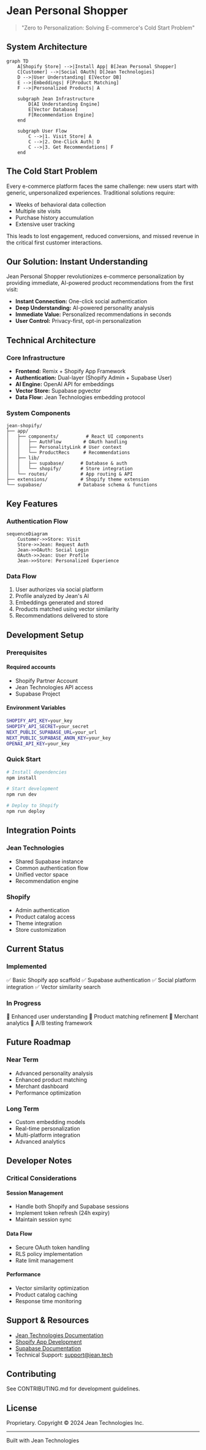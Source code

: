 # Jean Personal Shopper

> "Zero to Personalization: Solving E-commerce's Cold Start Problem"

## System Architecture

```mermaid
graph TD
    A[Shopify Store] -->|Install App| B[Jean Personal Shopper]
    C[Customer] -->|Social OAuth| D[Jean Technologies]
    D -->|User Understanding| E[Vector DB]
    E -->|Embeddings| F[Product Matching]
    F -->|Personalized Products| A
    
    subgraph Jean Infrastructure
        D[AI Understanding Engine]
        E[Vector Database]
        F[Recommendation Engine]
    end

    subgraph User Flow
        C -->|1. Visit Store| A
        C -->|2. One-Click Auth| D
        C -->|3. Get Recommendations| F
    end
```

## The Cold Start Problem

Every e-commerce platform faces the same challenge: new users start with generic, unpersonalized experiences. Traditional solutions require:

- Weeks of behavioral data collection
- Multiple site visits
- Purchase history accumulation
- Extensive user tracking

This leads to lost engagement, reduced conversions, and missed revenue in the critical first customer interactions.

## Our Solution: Instant Understanding

Jean Personal Shopper revolutionizes e-commerce personalization by providing immediate, AI-powered product recommendations from the first visit:

- **Instant Connection:** One-click social authentication
- **Deep Understanding:** AI-powered personality analysis
- **Immediate Value:** Personalized recommendations in seconds
- **User Control:** Privacy-first, opt-in personalization

## Technical Architecture

### Core Infrastructure

- **Frontend:** Remix + Shopify App Framework
- **Authentication:** Dual-layer (Shopify Admin + Supabase User)
- **AI Engine:** OpenAI API for embeddings
- **Vector Store:** Supabase pgvector
- **Data Flow:** Jean Technologies embedding protocol

### System Components

```
jean-shopify/
├── app/
│   ├── components/          # React UI components
│   │   ├── AuthFlow        # OAuth handling
│   │   ├── PersonalityLink # User context
│   │   └── ProductRecs     # Recommendations
│   ├── lib/
│   │   ├── supabase/      # Database & auth
│   │   └── shopify/       # Store integration
│   └── routes/            # App routing & API
├── extensions/            # Shopify theme extension
└── supabase/             # Database schema & functions
```

## Key Features

### Authentication Flow

```mermaid
sequenceDiagram
    Customer->>Store: Visit
    Store->>Jean: Request Auth
    Jean->>OAuth: Social Login
    OAuth->>Jean: User Profile
    Jean->>Store: Personalized Experience
```

### Data Flow

1. User authorizes via social platform
2. Profile analyzed by Jean's AI
3. Embeddings generated and stored
4. Products matched using vector similarity
5. Recommendations delivered to store

## Development Setup

### Prerequisites

#### Required accounts
- Shopify Partner Account
- Jean Technologies API access
- Supabase Project

#### Environment Variables
```bash
SHOPIFY_API_KEY=your_key
SHOPIFY_API_SECRET=your_secret
NEXT_PUBLIC_SUPABASE_URL=your_url
NEXT_PUBLIC_SUPABASE_ANON_KEY=your_key
OPENAI_API_KEY=your_key
```

### Quick Start

```bash
# Install dependencies
npm install

# Start development
npm run dev

# Deploy to Shopify
npm run deploy
```

## Integration Points

### Jean Technologies
- Shared Supabase instance
- Common authentication flow
- Unified vector space
- Recommendation engine

### Shopify
- Admin authentication
- Product catalog access
- Theme integration
- Store customization

## Current Status

### Implemented
✅ Basic Shopify app scaffold
✅ Supabase authentication
✅ Social platform integration
✅ Vector similarity search

### In Progress
🔄 Enhanced user understanding
🔄 Product matching refinement
🔄 Merchant analytics
🔄 A/B testing framework

## Future Roadmap

### Near Term
- Advanced personality analysis
- Enhanced product matching
- Merchant dashboard
- Performance optimization

### Long Term
- Custom embedding models
- Real-time personalization
- Multi-platform integration
- Advanced analytics

## Developer Notes

### Critical Considerations

#### Session Management
- Handle both Shopify and Supabase sessions
- Implement token refresh (24h expiry)
- Maintain session sync

#### Data Flow
- Secure OAuth token handling
- RLS policy implementation
- Rate limit management

#### Performance
- Vector similarity optimization
- Product catalog caching
- Response time monitoring

## Support & Resources

- [Jean Technologies Documentation]()
- [Shopify App Development]()
- [Supabase Documentation]()
- Technical Support: support@jean.tech

## Contributing
See CONTRIBUTING.md for development guidelines.

## License
Proprietary. Copyright © 2024 Jean Technologies Inc.

---

Built with Jean Technologies